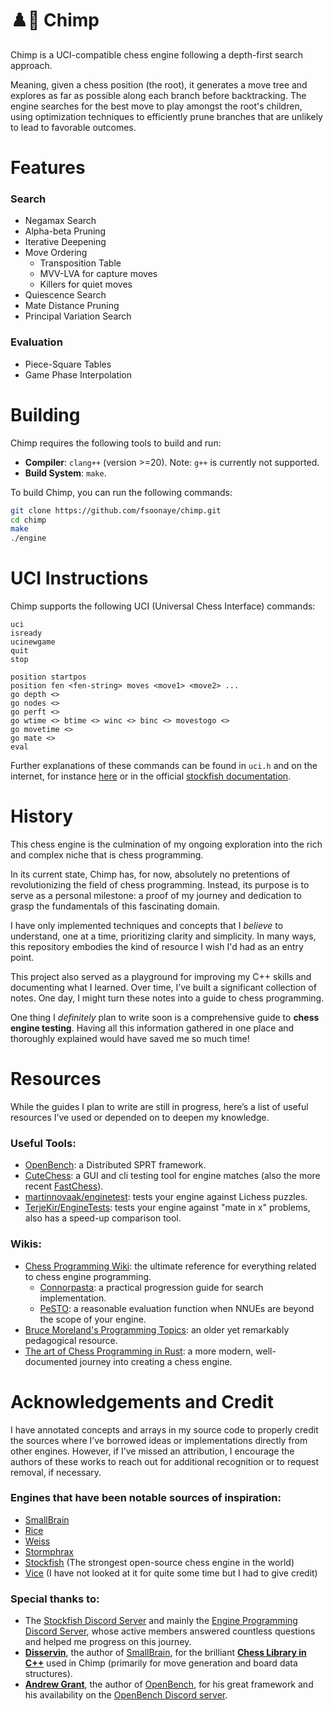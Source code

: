 # ♟️🐒 Chimp

Chimp is a UCI-compatible chess engine following a depth-first search approach.

Meaning, given a chess position (the root), it generates a move tree and explores as far as possible along each branch before backtracking. The engine searches for the best move to play amongst the root's children, using optimization techniques to efficiently prune branches that are unlikely to lead to favorable outcomes.


# Features

### Search
- Negamax Search
- Alpha-beta Pruning
- Iterative Deepening
- Move Ordering
  - Transposition Table
  - MVV-LVA for capture moves
  - Killers for quiet moves
- Quiescence Search
- Mate Distance Pruning
- Principal Variation Search

### Evaluation
- Piece-Square Tables
- Game Phase Interpolation

# Building

Chimp requires the following tools to build and run:

- **Compiler**: `clang++` (version >=20). Note: `g++` is currently not supported.  
- **Build System**: `make`.

To build Chimp, you can run the following commands:

```bash
git clone https://github.com/fsoonaye/chimp.git
cd chimp
make
./engine
```

# UCI Instructions

Chimp supports the following UCI (Universal Chess Interface) commands:

```
uci  
isready  
ucinewgame
quit  
stop  
  
position startpos
position fen <fen-string> moves <move1> <move2> ...    
go depth <>  
go nodes <>  
go perft <>  
go wtime <> btime <> winc <> binc <> movestogo <>
go movetime <>    
go mate <>
eval  
```

Further explanations of these commands can be found in `uci.h` and on the internet, for instance [here](https://wbec-ridderkerk.nl/html/UCIProtocol.html) or in the official [stockfish documentation](https://official-stockfish.github.io/docs/stockfish-wiki/UCI-&-Commands.html).


# History

This chess engine is the culmination of my ongoing exploration into the rich and complex niche that is chess programming.

In its current state, Chimp has, for now, absolutely no pretentions of revolutionizing the field of chess programming. Instead, its purpose is to serve as a personal milestone: a proof of my journey and dedication to grasp the fundamentals of this fascinating domain. 

I have only implemented techniques and concepts that I *believe* to understand, one at a time, prioritizing clarity and simplicity. In many ways, this repository embodies the kind of resource I wish I'd had as an entry point.

This project also served as a playground for improving my C++ skills and documenting what I learned. Over time, I’ve built a significant collection of notes. One day, I might turn these notes into a guide to chess programming.  

One thing I *definitely* plan to write soon is a comprehensive guide to **chess engine testing**. Having all this information gathered in one place and thoroughly explained would have saved me so much time!


# Resources  

While the guides I plan to write are still in progress, here’s a list of useful resources I’ve used or depended on to deepen my knowledge.

### Useful Tools: 
- [OpenBench](https://github.com/fsoonaye/OpenBench): a Distributed SPRT framework.
- [CuteChess](https://cutechess.com/): a GUI and cli testing tool for engine matches (also the more recent [FastChess](https://github.com/Disservin/fastchess?tab=readme-ov-file)).
- [martinnovaak/enginetest](https://github.com/martinnovaak/enginetest): tests your engine against Lichess puzzles.
- [TerjeKir/EngineTests](https://github.com/TerjeKir/EngineTests): tests your engine against "mate in x" problems, also has a speed-up comparison tool.  

### Wikis:
- [Chess Programming Wiki](https://www.chessprogramming.org/Main_Page): the ultimate reference for everything related to chess engine programming.  
  - [Connorpasta](https://www.chessprogramming.org/Search_Progression): a practical progression guide for search implementation.
  - [PeSTO](https://www.chessprogramming.org/PeSTO%27s_Evaluation_Function): a reasonable evaluation function when NNUEs are beyond the scope of your engine.
- [Bruce Moreland's Programming Topics](https://web.archive.org/web/20070707012511/http://www.brucemo.com/compchess/programming/index.htm): an older yet remarkably pedagogical resource.
- [The art of Chess Programming in Rust](https://rustic-chess.org/front_matter/about_book.html): a more modern, well-documented journey into creating a chess engine.


# Acknowledgements and Credit 

I have annotated concepts and arrays in my source code to properly credit the sources where I’ve borrowed ideas or implementations directly from other engines. However, if I’ve missed an attribution, I encourage the authors of these works to reach out for additional recognition or to request removal, if necessary.

### Engines that have been notable sources of inspiration:
- [SmallBrain](https://github.com/Disservin/Smallbrain)  
- [Rice](https://github.com/rafid-dev/rice/tree/main) 
- [Weiss](https://github.com/cutechess/weiss)
- [Stormphrax](https://github.com/Ciekce/Stormphrax)
- [Stockfish](https://github.com/official-stockfish/Stockfish) (The strongest open-source chess engine in the world)  
- [Vice](https://github.com/bluefeversoft/vice) (I have not looked at it for quite some time but I had to give credit) 
  

### Special thanks to:  
- The [Stockfish Discord Server](https://discord.gg/GWDRS3kU6R) and mainly the [Engine Programming Discord Server](https://discord.com/invite/F6W6mMsTGN), whose active members answered countless questions and helped me progress on this journey.  
- **[Disservin](https://github.com/Disservin)**, the author of [SmallBrain](https://github.com/Disservin/Smallbrain), for the brilliant **[Chess Library in C++](https://github.com/Disservin/chess-library)** used in Chimp (primarily for move generation and board data structures).
- **[Andrew Grant](https://github.com/AndyGrant)**, the author of [OpenBench](https://github.com/fsoonaye/OpenBench), for his great framework and his availability on the [OpenBench Discord server](https://discord.com/invite/9MVg7fBTpM).
